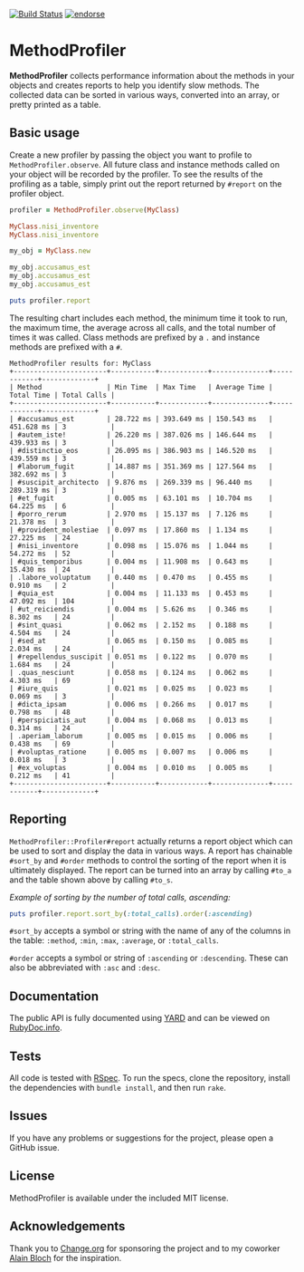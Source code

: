 [![Build Status](https://secure.travis-ci.org/change/method_profiler.png)](http://travis-ci.org/change/method_profiler) [![endorse](http://api.coderwall.com/jimmycuadra/endorsecount.png)](http://coderwall.com/jimmycuadra)

# MethodProfiler

**MethodProfiler** collects performance information about the methods in your objects and creates reports to help you identify slow methods. The collected data can be sorted in various ways, converted into an array, or pretty printed as a table.

## Basic usage

Create a new profiler by passing the object you want to profile to `MethodProfiler.observe`. All future class and instance methods called on your object will be recorded by the profiler. To see the results of the profiling as a table, simply print out the report returned by `#report` on the profiler object.

```ruby
profiler = MethodProfiler.observe(MyClass)

MyClass.nisi_inventore
MyClass.nisi_inventore

my_obj = MyClass.new

my_obj.accusamus_est
my_obj.accusamus_est
my_obj.accusamus_est

puts profiler.report
```

The resulting chart includes each method, the minimum time it took to run, the maximum time, the average across all calls, and the total number of times it was called. Class methods are prefixed by a `.` and instance methods are prefixed with a `#`.

```
MethodProfiler results for: MyClass
+-----------------------+-----------+------------+--------------+------------+-------------+
| Method                | Min Time  | Max Time   | Average Time | Total Time | Total Calls |
+-----------------------+-----------+------------+--------------+------------+-------------+
| #accusamus_est        | 28.722 ms | 393.649 ms | 150.543 ms   | 451.628 ms | 3           |
| #autem_iste!          | 26.220 ms | 387.026 ms | 146.644 ms   | 439.933 ms | 3           |
| #distinctio_eos       | 26.095 ms | 386.903 ms | 146.520 ms   | 439.559 ms | 3           |
| #laborum_fugit        | 14.887 ms | 351.369 ms | 127.564 ms   | 382.692 ms | 3           |
| #suscipit_architecto  | 9.876 ms  | 269.339 ms | 96.440 ms    | 289.319 ms | 3           |
| #et_fugit             | 0.005 ms  | 63.101 ms  | 10.704 ms    | 64.225 ms  | 6           |
| #porro_rerum          | 2.970 ms  | 15.137 ms  | 7.126 ms     | 21.378 ms  | 3           |
| #provident_molestiae  | 0.097 ms  | 17.860 ms  | 1.134 ms     | 27.225 ms  | 24          |
| #nisi_inventore       | 0.098 ms  | 15.076 ms  | 1.044 ms     | 54.272 ms  | 52          |
| #quis_temporibus      | 0.004 ms  | 11.908 ms  | 0.643 ms     | 15.430 ms  | 24          |
| .labore_voluptatum    | 0.440 ms  | 0.470 ms   | 0.455 ms     | 0.910 ms   | 2           |
| #quia_est             | 0.004 ms  | 11.133 ms  | 0.453 ms     | 47.092 ms  | 104         |
| #ut_reiciendis        | 0.004 ms  | 5.626 ms   | 0.346 ms     | 8.302 ms   | 24          |
| #sint_quasi           | 0.062 ms  | 2.152 ms   | 0.188 ms     | 4.504 ms   | 24          |
| #sed_at               | 0.065 ms  | 0.150 ms   | 0.085 ms     | 2.034 ms   | 24          |
| #repellendus_suscipit | 0.051 ms  | 0.122 ms   | 0.070 ms     | 1.684 ms   | 24          |
| .quas_nesciunt        | 0.058 ms  | 0.124 ms   | 0.062 ms     | 4.303 ms   | 69          |
| #iure_quis            | 0.021 ms  | 0.025 ms   | 0.023 ms     | 0.069 ms   | 3           |
| #dicta_ipsam          | 0.006 ms  | 0.266 ms   | 0.017 ms     | 0.798 ms   | 48          |
| #perspiciatis_aut     | 0.004 ms  | 0.068 ms   | 0.013 ms     | 0.314 ms   | 24          |
| .aperiam_laborum      | 0.005 ms  | 0.015 ms   | 0.006 ms     | 0.438 ms   | 69          |
| #voluptas_ratione     | 0.005 ms  | 0.007 ms   | 0.006 ms     | 0.018 ms   | 3           |
| #ex_voluptas          | 0.004 ms  | 0.010 ms   | 0.005 ms     | 0.212 ms   | 41          |
+-----------------------+-----------+------------+--------------+------------+-------------+
```

## Reporting

`MethodProfiler::Profiler#report` actually returns a report object which can be used to sort and display the data in various ways. A report has chainable `#sort_by` and `#order` methods to control the sorting of the report when it is ultimately displayed. The report can be turned into an array by calling `#to_a` and the table shown above by calling `#to_s`.

*Example of sorting by the number of total calls, ascending:*

```ruby
puts profiler.report.sort_by(:total_calls).order(:ascending)
```

`#sort_by` accepts a symbol or string with the name of any of the columns in the table: `:method`, `:min`, `:max`, `:average`, or `:total_calls`.

`#order` accepts a symbol or string of `:ascending` or `:descending`. These can also be abbreviated with `:asc` and `:desc`.

## Documentation

The public API is fully documented using [YARD](http://yardoc.org/) and can be viewed on [RubyDoc.info](http://rubydoc.info/).

## Tests

All code is tested with [RSpec](https://github.com/rspec/rspec). To run the specs, clone the repository, install the dependencies with `bundle install`, and then run `rake`.

## Issues

If you have any problems or suggestions for the project, please open a GitHub issue.

## License

MethodProfiler is available under the included MIT license.

## Acknowledgements

Thank you to [Change.org](http://www.change.org/) for sponsoring the project and to my coworker [Alain Bloch](https://github.com/alainbloch) for the inspiration.
